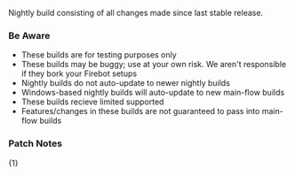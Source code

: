 Nightly build consisting of all changes made since last stable release.

### Be Aware
- These builds are for testing purposes only
- These builds may be buggy; use at your own risk. We aren't responsible if they bork your Firebot setups
- Nightly builds do not auto-update to newer nightly builds
- Windows-based nightly builds will auto-update to new main-flow builds
- These builds recieve limited supported
- Features/changes in these builds are not guaranteed to pass into main-flow builds

### Patch Notes
{1}
